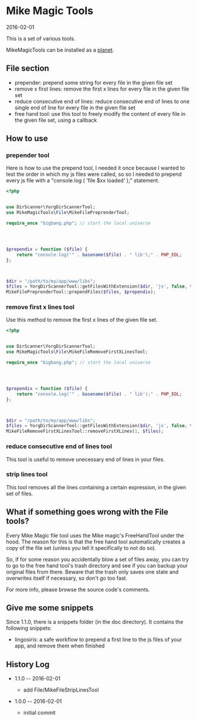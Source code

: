 Mike Magic Tools
====================
2016-02-01




This is a set of various tools.



MikeMagicTools can be installed as a [planet](https://github.com/lingtalfi/Observer/blob/master/article/article.planetReference.eng.md).


File section
-------------------

- prepender: prepend some string for every file in the given file set
- remove x first lines: remove the first x lines for every file in the given file set
- reduce consecutive end of lines: reduce consecutive end of lines to one single end of line for every file in the given file set
- free hand tool: use this tool to freely modify the content of every file in the given file set, using a callback




How to use
-------------



### prepender tool 

Here is how to use the prepend tool, 
I needed it once because I wanted to test the order in which my js files were called,
so so I needed to prepend every js file with a "console.log ( 'file $xx loaded' );" statement.


```php
<?php


use DirScanner\YorgDirScannerTool;
use MikeMagicTools\File\MikeFilePreprenderTool;

require_once "bigbang.php"; // start the local universe




$prependix = function ($file) {
    return "console.log('" . basename($file) . " lib');" . PHP_EOL;
};



$dir = "/path/to/my/app/www/libs";
$files = YorgDirScannerTool::getFilesWithExtension($dir, 'js', false, true);
MikeFilePreprenderTool::prependFiles($files, $prependix);


```


### remove first x lines tool 

Use this method to remove the first x lines of the given file set.


```php
<?php


use DirScanner\YorgDirScannerTool;
use MikeMagicTools\File\MikeFileRemoveFirstXLinesTool;

require_once "bigbang.php"; // start the local universe




$prependix = function ($file) {
    return "console.log('" . basename($file) . " lib');" . PHP_EOL;
};



$dir = "/path/to/my/app/www/libs";
$files = YorgDirScannerTool::getFilesWithExtension($dir, 'js', false, true);
MikeFileRemoveFirstXLinesTool::removeFirstXLines(1, $files);


```


### reduce consecutive end of lines tool 
 
This tool is useful to remove unecessary end of lines in your files.


### strip lines tool
 
This tool removes all the lines containing a certain expression, in the given set of files.

 
 



What if something goes wrong with the File tools?
-------------------------------------

Every Mike Magic file tool uses the Mike magic's FreeHandTool under the hood.
The reason for this is that the free hand tool automatically creates a copy of the file set (unless
you tell it specifically to not do so).

So, if for some reason you accidentally blow a set of files away, you can try to go to the 
free hand tool's trash directory and see if you can backup your original files from there.
Beware that the trash only saves one state and overwrites itself if necessary, so don't go too fast.

For more info, please browse the source code's comments.



Give me some snippets
-----------------

Since 1.1.0, there is a snippets folder (in the doc directory).
It contains the following snippets:

- lingosiris: a safe workflow to prepend a first line to the js files of your app, and remove them when finished




History Log
------------------
    
- 1.1.0 -- 2016-02-01

    - add File/MikeFileStripLinesTool
    
- 1.0.0 -- 2016-02-01

    - initial commit
    
    